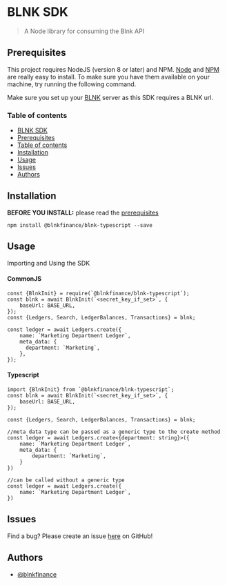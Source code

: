 # BLNK SDK

> A Node library for consuming the Blnk API

## Prerequisites

This project requires NodeJS (version 8 or later) and NPM. [Node](http://nodejs.org/) and [NPM](https://npmjs.org/) are really easy to install. To make sure you have them available on your machine, try running the following command.

Make sure you set up your [BLNK](https://docs.blnkfinance.com/home/install) server as this SDK requires a BLNK url.

### Table of contents

- [BLNK SDK](#blnk-sdk)
- [Prerequisites](#prerequisites)
- [Table of contents](#table-of-contents)
- [Installation](#installation)
- [Usage](#usage)
- [Issues](#issues)
- [Authors](#authors)

## Installation

**BEFORE YOU INSTALL:** please read the [prerequisites](#prerequisites)

`npm install @blnkfinance/blnk-typescript --save`

## Usage

Importing and Using the SDK

#### CommonJS

```
const {BlnkInit} = require(`@blnkfinance/blnk-typescript`);
const blnk = await BlnkInit(`<secret_key_if_set>`, {
    baseUrl: BASE_URL,
});
const {Ledgers, Search, LedgerBalances, Transactions} = blnk;

const ledger = await Ledgers.create({
    name: `Marketing Department Ledger`,
    meta_data: {
      department: `Marketing`,
    },
});
```

#### Typescript

```
import {BlnkInit} from `@blnkfinance/blnk-typescript`;
const blnk = await BlnkInit(`<secret_key_if_set>`, {
    baseUrl: BASE_URL,
});

const {Ledgers, Search, LedgerBalances, Transactions} = blnk;

//meta data type can be passed as a generic type to the create method
const ledger = await Ledgers.create<{department: string}>({
    name: `Marketing Department Ledger`,
    meta_data: {
        department: `Marketing`,
    }
})

//can be called without a generic type
const ledger = await Ledgers.create({
    name: `Marketing Department Ledger`,
})
```

## Issues

Find a bug? Please create an issue [here](https://github.com/blnkfinance/blnk-ts/issues) on GitHub!

## Authors

- [@blnkfinance](https://github.com/blnkfinance)
